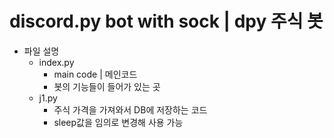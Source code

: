 # discord.py bot with sock | dpy 주식 봇
+ 파일 설명
  + index.py
    - main code | 메인코드
    - 봇의 기능들이 들어가 있는 곳
  + j1.py
    - 주식 가격을 가져와서 DB에 저장하는 코드
    - sleep값을 임의로 변경해 사용 가능
